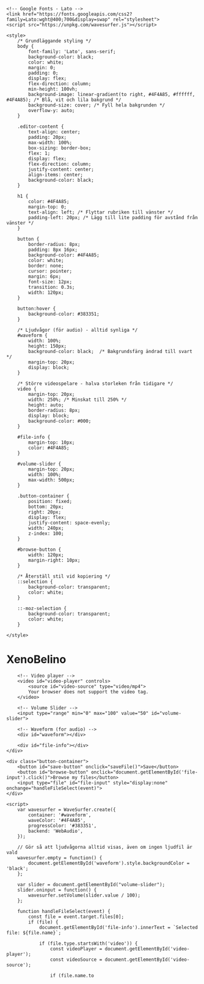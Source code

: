 <!DOCTYPE html>
<html lang="en">
<head>
    <meta charset="UTF-8">
    <meta name="viewport" content="width=device-width, initial-scale=1.0">
    <title>File Editor</title>

    <!-- Google Fonts - Lato -->
    <link href="https://fonts.googleapis.com/css2?family=Lato:wght@400;700&display=swap" rel="stylesheet">
    <script src="https://unpkg.com/wavesurfer.js"></script>

    <style>
        /* Grundläggande styling */
        body {
            font-family: 'Lato', sans-serif;
            background-color: black;
            color: white;
            margin: 0;
            padding: 0;
            display: flex;
            flex-direction: column;
            min-height: 100vh;
            background-image: linear-gradient(to right, #4F4A85, #ffffff, #4F4A85); /* Blå, vit och lila bakgrund */
            background-size: cover; /* Fyll hela bakgrunden */
            overflow-y: auto;
        }

        .editor-content {
            text-align: center;
            padding: 20px;
            max-width: 100%;
            box-sizing: border-box;
            flex: 1;
            display: flex;
            flex-direction: column;
            justify-content: center;
            align-items: center;
            background-color: black;
        }

        h1 {
            color: #4F4A85;
            margin-top: 0;
            text-align: left; /* Flyttar rubriken till vänster */
            padding-left: 20px; /* Lägg till lite padding för avstånd från vänster */
        }

        button {
            border-radius: 8px;
            padding: 8px 16px;
            background-color: #4F4A85;
            color: white;
            border: none;
            cursor: pointer;
            margin: 6px;
            font-size: 12px;
            transition: 0.3s;
            width: 120px;
        }

        button:hover {
            background-color: #383351;
        }

        /* Ljudvågor (för audio) - alltid synliga */
        #waveform {
            width: 100%;
            height: 150px;
            background-color: black;  /* Bakgrundsfärg ändrad till svart */
            margin-top: 20px;
            display: block;
        }

        /* Större videospelare - halva storleken från tidigare */
        video {
            margin-top: 20px;
            width: 250%; /* Minskat till 250% */
            height: auto;
            border-radius: 8px;
            display: block;
            background-color: #000;
        }

        #file-info {
            margin-top: 10px;
            color: #4F4A85;
        }

        #volume-slider {
            margin-top: 20px;
            width: 100%;
            max-width: 500px;
        }

        .button-container {
            position: fixed;
            bottom: 20px;
            right: 20px;
            display: flex;
            justify-content: space-evenly;
            width: 240px;
            z-index: 100;
        }

        #browse-button {
            width: 120px;
            margin-right: 10px;
        }

        /* Återställ stil vid kopiering */
        ::selection {
            background-color: transparent;
            color: white;
        }

        ::-moz-selection {
            background-color: transparent;
            color: white;
        }

    </style>
</head>
<body>
    <div class="editor-content">
        <h1>XenoBelino</h1> <!-- Flyttad rubrik till vänster -->

        <!-- Video player -->
        <video id="video-player" controls>
            <source id="video-source" type="video/mp4">
            Your browser does not support the video tag.
        </video>

        <!-- Volume Slider -->
        <input type="range" min="0" max="100" value="50" id="volume-slider">

        <!-- Waveform (for audio) -->
        <div id="waveform"></div>

        <div id="file-info"></div>
    </div>

    <div class="button-container">
        <button id="save-button" onclick="saveFile()">Save</button>
        <button id="browse-button" onclick="document.getElementById('file-input').click()">Browse my files</button>
        <input type="file" id="file-input" style="display:none" onchange="handleFileSelect(event)">
    </div>

    <script>
        var wavesurfer = WaveSurfer.create({
            container: '#waveform',
            waveColor: '#4F4A85',
            progressColor: '#383351',
            backend: 'WebAudio',
        });

        // Gör så att ljudvågorna alltid visas, även om ingen ljudfil är vald
        wavesurfer.empty = function() {
            document.getElementById('waveform').style.backgroundColor = 'black';
        };

        var slider = document.getElementById("volume-slider");
        slider.oninput = function() {
            wavesurfer.setVolume(slider.value / 100);
        };

        function handleFileSelect(event) {
            const file = event.target.files[0];
            if (file) {
                document.getElementById('file-info').innerText = `Selected file: ${file.name}`;

                if (file.type.startsWith('video')) {
                    const videoPlayer = document.getElementById('video-player');
                    const videoSource = document.getElementById('video-source');

                    if (file.name.to
